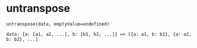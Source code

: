 # untranspose

    untranspose(data, emptyValue=undefined)
    
    data: {a: [a1, a2, ...], b: [b1, b2, ...]} => [{a: a1, b: b1}, {a: a2, b: b2}, ...]
